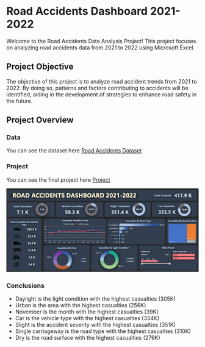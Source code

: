 # Road Accidents Dashboard 2021-2022

Welcome to the Road Accidents Data Analysis Project! This project focuses on analyzing road accidents data from 2021 to 2022 using Microsoft Excel.

## Project Objective

The objective of this project is to analyze road accident trends from 2021 to 2022. By doing so, patterns and factors contributing to accidents will be identified, aiding in the development of strategies to enhance road safety in the future.

## Project Overview

### Data

You can see the dataset here [Road Accidents Dataset](./dataset.csv)

### Project

You can see the final project here [Project](./dashboard.xlsx)

![Dashboard](./1.png)

### Conclusions

- Daylight is the light condition with the highest casualties (305K)
- Urban is the area with the highest casualties (256K)
- November is the month with the highest casualties (39K)
- Car is the vehicle type with the highest casualties (334K)
- Slight is the accident severity with the highest casualties (351K)
- Single carriageway is the road type with the highest casualties (310K)
- Dry is the road surface with the highest casualties (279K)
